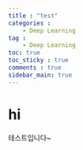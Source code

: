 ```yaml
---
title : "test"
categories :
    - Deep Learning
tag :
    - Deep Learning
toc: true
toc_sticky : true
comments : true
sidebar_main: true
---
```


# hi

테스트입니다~